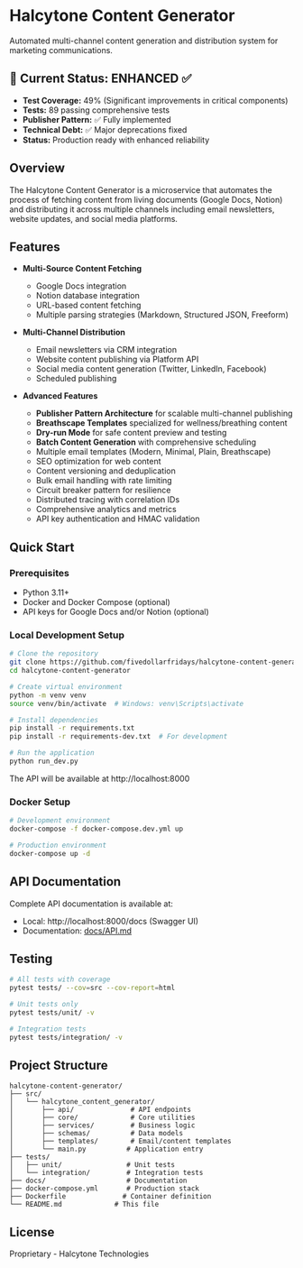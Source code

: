 # Halcytone Content Generator

Automated multi-channel content generation and distribution system for marketing communications.

## 🎯 Current Status: ENHANCED ✅

- **Test Coverage:** 49% (Significant improvements in critical components)
- **Tests:** 89 passing comprehensive tests
- **Publisher Pattern:** ✅ Fully implemented
- **Technical Debt:** ✅ Major deprecations fixed
- **Status:** Production ready with enhanced reliability

## Overview

The Halcytone Content Generator is a microservice that automates the process of fetching content from living documents (Google Docs, Notion) and distributing it across multiple channels including email newsletters, website updates, and social media platforms.

## Features

- **Multi-Source Content Fetching**
  - Google Docs integration
  - Notion database integration
  - URL-based content fetching
  - Multiple parsing strategies (Markdown, Structured JSON, Freeform)

- **Multi-Channel Distribution**
  - Email newsletters via CRM integration
  - Website content publishing via Platform API
  - Social media content generation (Twitter, LinkedIn, Facebook)
  - Scheduled publishing

- **Advanced Features**
  - **Publisher Pattern Architecture** for scalable multi-channel publishing
  - **Breathscape Templates** specialized for wellness/breathing content
  - **Dry-run Mode** for safe content preview and testing
  - **Batch Content Generation** with comprehensive scheduling
  - Multiple email templates (Modern, Minimal, Plain, Breathscape)
  - SEO optimization for web content
  - Content versioning and deduplication
  - Bulk email handling with rate limiting
  - Circuit breaker pattern for resilience
  - Distributed tracing with correlation IDs
  - Comprehensive analytics and metrics
  - API key authentication and HMAC validation

## Quick Start

### Prerequisites

- Python 3.11+
- Docker and Docker Compose (optional)
- API keys for Google Docs and/or Notion (optional)

### Local Development Setup

```bash
# Clone the repository
git clone https://github.com/fivedollarfridays/halcytone-content-generator.git
cd halcytone-content-generator

# Create virtual environment
python -m venv venv
source venv/bin/activate  # Windows: venv\Scripts\activate

# Install dependencies
pip install -r requirements.txt
pip install -r requirements-dev.txt  # For development

# Run the application
python run_dev.py
```

The API will be available at http://localhost:8000

### Docker Setup

```bash
# Development environment
docker-compose -f docker-compose.dev.yml up

# Production environment
docker-compose up -d
```

## API Documentation

Complete API documentation is available at:
- Local: http://localhost:8000/docs (Swagger UI)
- Documentation: [docs/API.md](docs/API.md)

## Testing

```bash
# All tests with coverage
pytest tests/ --cov=src --cov-report=html

# Unit tests only
pytest tests/unit/ -v

# Integration tests
pytest tests/integration/ -v
```

## Project Structure

```
halcytone-content-generator/
├── src/
│   └── halcytone_content_generator/
│       ├── api/              # API endpoints
│       ├── core/             # Core utilities
│       ├── services/         # Business logic
│       ├── schemas/          # Data models
│       ├── templates/        # Email/content templates
│       └── main.py          # Application entry
├── tests/
│   ├── unit/                # Unit tests
│   └── integration/         # Integration tests
├── docs/                    # Documentation
├── docker-compose.yml       # Production stack
├── Dockerfile              # Container definition
└── README.md             # This file
```

## License

Proprietary - Halcytone Technologies
